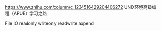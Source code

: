 

https://www.zhihu.com/column/c_1234516429204406272 UNIX环境高级编程（APUE）学习之路



File IO
readonly writeonly readwrite append




















